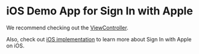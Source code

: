 # iOS Demo App for Sign In with Apple

We recommend checking out the [ViewController](/ViewController.swift).

Also, check out [iOS implementation](../../iOS.md) to learn more about Sign In with Apple on iOS.

